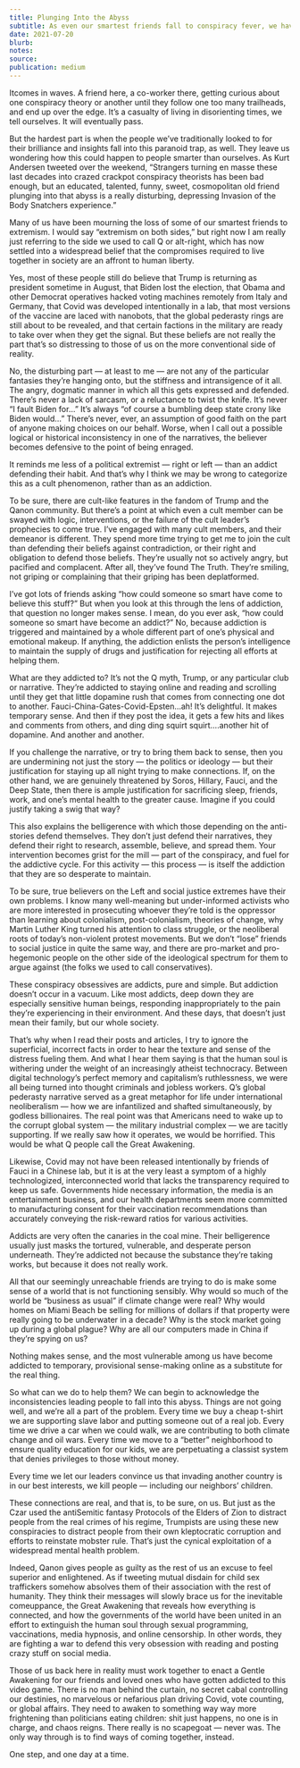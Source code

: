 ```yaml
---
title: Plunging Into the Abyss
subtitle: As even our smartest friends fall to conspiracy fever, we have to accept it’s not about logic or politics, but addiction
date: 2021-07-20
blurb:
notes:
source:
publication: medium
---
```


Itcomes in waves. A friend here, a co-worker there, getting curious about one conspiracy theory or another until they follow one too many trailheads, and end up over the edge. It’s a casualty of living in disorienting times, we tell ourselves. It will eventually pass.

But the hardest part is when the people we’ve traditionally looked to for their brilliance and insights fall into this paranoid trap, as well. They leave us wondering how this could happen to people smarter than ourselves. As Kurt Andersen tweeted over the weekend, “Strangers turning en masse these last decades into crazed crackpot conspiracy theorists has been bad enough, but an educated, talented, funny, sweet, cosmopolitan old friend plunging into that abyss is a really disturbing, depressing Invasion of the Body Snatchers experience.”

Many of us have been mourning the loss of some of our smartest friends to extremism. I would say “extremism on both sides,” but right now I am really just referring to the side we used to call Q or alt-right, which has now settled into a widespread belief that the compromises required to live together in society are an affront to human liberty.

Yes, most of these people still do believe that Trump is returning as president sometime in August, that Biden lost the election, that Obama and other Democrat operatives hacked voting machines remotely from Italy and Germany, that Covid was developed intentionally in a lab, that most versions of the vaccine are laced with nanobots, that the global pederasty rings are still about to be revealed, and that certain factions in the military are ready to take over when they get the signal. But these beliefs are not really the part that’s so distressing to those of us on the more conventional side of reality.

No, the disturbing part — at least to me — are not any of the particular fantasies they’re hanging onto, but the stiffness and intransigence of it all. The angry, dogmatic manner in which all this gets expressed and defended. There’s never a lack of sarcasm, or a reluctance to twist the knife. It’s never “I fault Biden for…” It’s always “of course a bumbling deep state crony like Biden would…” There’s never, ever, an assumption of good faith on the part of anyone making choices on our behalf. Worse, when I call out a possible logical or historical inconsistency in one of the narratives, the believer becomes defensive to the point of being enraged.

It reminds me less of a political extremist — right or left — than an addict defending their habit. And that’s why I think we may be wrong to categorize this as a cult phenomenon, rather than as an addiction.

To be sure, there are cult-like features in the fandom of Trump and the Qanon community. But there’s a point at which even a cult member can be swayed with logic, interventions, or the failure of the cult leader’s prophecies to come true. I’ve engaged with many cult members, and their demeanor is different. They spend more time trying to get me to join the cult than defending their beliefs against contradiction, or their right and obligation to defend those beliefs. They’re usually not so actively angry, but pacified and complacent. After all, they’ve found The Truth. They’re smiling, not griping or complaining that their griping has been deplatformed.

I’ve got lots of friends asking “how could someone so smart have come to believe this stuff?” But when you look at this through the lens of addiction, that question no longer makes sense. I mean, do you ever ask, “how could someone so smart have become an addict?” No, because addiction is triggered and maintained by a whole different part of one’s physical and emotional makeup. If anything, the addiction enlists the person’s intelligence to maintain the supply of drugs and justification for rejecting all efforts at helping them.

What are they addicted to? It’s not the Q myth, Trump, or any particular club or narrative. They’re addicted to staying online and reading and scrolling until they get that little dopamine rush that comes from connecting one dot to another. Fauci-China-Gates-Covid-Epsten…ah! It’s delightful. It makes temporary sense. And then if they post the idea, it gets a few hits and likes and comments from others, and ding ding squirt squirt….another hit of dopamine. And another and another.

If you challenge the narrative, or try to bring them back to sense, then you are undermining not just the story — the politics or ideology — but their justification for staying up all night trying to make connections. If, on the other hand, we are genuinely threatened by Soros, Hillary, Fauci, and the Deep State, then there is ample justification for sacrificing sleep, friends, work, and one’s mental health to the greater cause. Imagine if you could justify taking a swig that way?

This also explains the belligerence with which those depending on the anti-stories defend themselves. They don’t just defend their narratives, they defend their right to research, assemble, believe, and spread them. Your intervention becomes grist for the mill — part of the conspiracy, and fuel for the addictive cycle. For this activity — this process — is itself the addiction that they are so desperate to maintain.

To be sure, true believers on the Left and social justice extremes have their own problems. I know many well-meaning but under-informed activists who are more interested in prosecuting whoever they’re told is the oppressor than learning about colonialism, post-colonialism, theories of change, why Martin Luther King turned his attention to class struggle, or the neoliberal roots of today’s non-violent protest movements. But we don’t “lose” friends to social justice in quite the same way, and there are pro-market and pro-hegemonic people on the other side of the ideological spectrum for them to argue against (the folks we used to call conservatives).

These conspiracy obsessives are addicts, pure and simple. But addiction doesn’t occur in a vacuum. Like most addicts, deep down they are especially sensitive human beings, responding inappropriately to the pain they’re experiencing in their environment. And these days, that doesn’t just mean their family, but our whole society.

That’s why when I read their posts and articles, I try to ignore the superficial, incorrect facts in order to hear the texture and sense of the distress fueling them. And what I hear them saying is that the human soul is withering under the weight of an increasingly atheist technocracy. Between digital technology’s perfect memory and capitalism’s ruthlessness, we were all being turned into thought criminals and jobless workers. Q’s global pederasty narrative served as a great metaphor for life under international neoliberalism — how we are infantilized and shafted simultaneously, by godless billionaires. The real point was that Americans need to wake up to the corrupt global system — the military industrial complex — we are tacitly supporting. If we really saw how it operates, we would be horrified. This would be what Q people call the Great Awakening.

Likewise, Covid may not have been released intentionally by friends of Fauci in a Chinese lab, but it is at the very least a symptom of a highly technologized, interconnected world that lacks the transparency required to keep us safe. Governments hide necessary information, the media is an entertainment business, and our health departments seem more committed to manufacturing consent for their vaccination recommendations than accurately conveying the risk-reward ratios for various activities.

Addicts are very often the canaries in the coal mine. Their belligerence usually just masks the tortured, vulnerable, and desperate person underneath. They’re addicted not because the substance they’re taking works, but because it does not really work.

All that our seemingly unreachable friends are trying to do is make some sense of a world that is not functioning sensibly. Why would so much of the world be “business as usual” if climate change were real? Why would homes on Miami Beach be selling for millions of dollars if that property were really going to be underwater in a decade? Why is the stock market going up during a global plague? Why are all our computers made in China if they’re spying on us?

Nothing makes sense, and the most vulnerable among us have become addicted to temporary, provisional sense-making online as a substitute for the real thing.

So what can we do to help them? We can begin to acknowledge the inconsistencies leading people to fall into this abyss. Things are not going well, and we’re all a part of the problem. Every time we buy a cheap t-shirt we are supporting slave labor and putting someone out of a real job. Every time we drive a car when we could walk, we are contributing to both climate change and oil wars. Every time we move to a “better” neighborhood to ensure quality education for our kids, we are perpetuating a classist system that denies privileges to those without money.

Every time we let our leaders convince us that invading another country is in our best interests, we kill people — including our neighbors’ children.

These connections are real, and that is, to be sure, on us. But just as the Czar used the antiSemitic fantasy Protocols of the Elders of Zion to distract people from the real crimes of his regime, Trumpists are using these new conspiracies to distract people from their own kleptocratic corruption and efforts to reinstate mobster rule. That’s just the cynical exploitation of a widespread mental health problem.

Indeed, Qanon gives people as guilty as the rest of us an excuse to feel superior and enlightened. As if tweeting mutual disdain for child sex traffickers somehow absolves them of their association with the rest of humanity. They think their messages will slowly brace us for the inevitable comeuppance, the Great Awakening that reveals how everything is connected, and how the governments of the world have been united in an effort to extinguish the human soul through sexual programming, vaccinations, media hypnosis, and online censorship. In other words, they are fighting a war to defend this very obsession with reading and posting crazy stuff on social media.

Those of us back here in reality must work together to enact a Gentle Awakening for our friends and loved ones who have gotten addicted to this video game. There is no man behind the curtain, no secret cabal controlling our destinies, no marvelous or nefarious plan driving Covid, vote counting, or global affairs. They need to awaken to something way way more frightening than politicians eating children: shit just happens, no one is in charge, and chaos reigns. There really is no scapegoat — never was. The only way through is to find ways of coming together, instead.

One step, and one day at a time.

